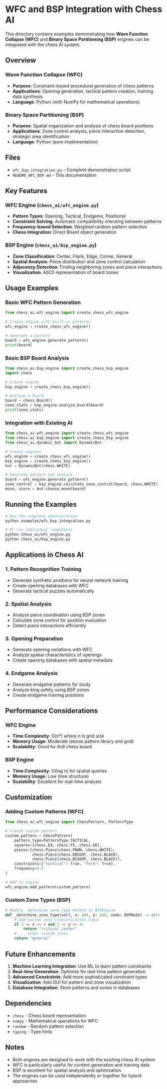 # WFC and BSP Integration with Chess AI

This directory contains examples demonstrating how **Wave Function Collapse (WFC)** and **Binary Space Partitioning (BSP)** engines can be integrated with the chess AI system.

## Overview

### Wave Function Collapse (WFC)
- **Purpose**: Constraint-based procedural generation of chess patterns
- **Applications**: Opening generation, tactical pattern creation, training data synthesis
- **Language**: Python (with NumPy for mathematical operations)

### Binary Space Partitioning (BSP)
- **Purpose**: Spatial organization and analysis of chess board positions
- **Applications**: Zone control analysis, piece interaction detection, strategic area identification
- **Language**: Python (pure implementation)

## Files

- `wfc_bsp_integration.py` - Complete demonstration script
- `README_WFC_BSP.md` - This documentation

## Key Features

### WFC Engine (`chess_ai/wfc_engine.py`)
- **Pattern Types**: Opening, Tactical, Endgame, Positional
- **Constraint Solving**: Automatic compatibility checking between patterns
- **Frequency-based Selection**: Weighted random pattern selection
- **Chess Integration**: Direct Board object generation

### BSP Engine (`chess_ai/bsp_engine.py`)
- **Zone Classification**: Center, Flank, Edge, Corner, General
- **Spatial Analysis**: Piece distribution and zone control calculation
- **Adjacency Detection**: Finding neighboring zones and piece interactions
- **Visualization**: ASCII representation of board zones

## Usage Examples

### Basic WFC Pattern Generation
```python
from chess_ai.wfc_engine import create_chess_wfc_engine

# Create engine with built-in patterns
wfc_engine = create_chess_wfc_engine()

# Generate a pattern
board = wfc_engine.generate_pattern()
print(board)
```

### Basic BSP Board Analysis
```python
from chess_ai.bsp_engine import create_chess_bsp_engine
import chess

# Create engine
bsp_engine = create_chess_bsp_engine()

# Analyze a board
board = chess.Board()
zone_stats = bsp_engine.analyze_board(board)
print(zone_stats)
```

### Integration with Existing AI
```python
from chess_ai.wfc_engine import create_chess_wfc_engine
from chess_ai.bsp_engine import create_chess_bsp_engine
from chess_ai.dynamic_bot import DynamicBot

# Create engines
wfc_engine = create_chess_wfc_engine()
bsp_engine = create_chess_bsp_engine()
bot = DynamicBot(chess.WHITE)

# Generate pattern and analyze
board = wfc_engine.generate_pattern()
zone_control = bsp_engine.calculate_zone_control(board, chess.WHITE)
move, score = bot.choose_move(board)
```

## Running the Examples

```bash
# Run the complete demonstration
python examples/wfc_bsp_integration.py

# Or run individual components
python chess_ai/wfc_engine.py
python chess_ai/bsp_engine.py
```

## Applications in Chess AI

### 1. Pattern Recognition Training
- Generate synthetic positions for neural network training
- Create opening databases with WFC
- Generate tactical puzzles automatically

### 2. Spatial Analysis
- Analyze piece coordination using BSP zones
- Calculate zone control for position evaluation
- Detect piece interactions efficiently

### 3. Opening Preparation
- Generate opening variations with WFC
- Analyze spatial characteristics of openings
- Create opening databases with spatial metadata

### 4. Endgame Analysis
- Generate endgame patterns for study
- Analyze king safety using BSP zones
- Create endgame training positions

## Performance Considerations

### WFC Engine
- **Time Complexity**: O(n²) where n is grid size
- **Memory Usage**: Moderate (stores pattern library and grid)
- **Scalability**: Good for 8x8 chess board

### BSP Engine
- **Time Complexity**: O(log n) for spatial queries
- **Memory Usage**: Low (tree structure)
- **Scalability**: Excellent for real-time analysis

## Customization

### Adding Custom Patterns (WFC)
```python
from chess_ai.wfc_engine import ChessPattern, PatternType

# Create custom pattern
custom_pattern = ChessPattern(
    pattern_type=PatternType.TACTICAL,
    squares=[chess.E4, chess.F5, chess.G6],
    pieces=[chess.Piece(chess.PAWN, chess.WHITE), 
            chess.Piece(chess.KNIGHT, chess.BLACK),
            chess.Piece(chess.BISHOP, chess.BLACK)],
    constraints={"tactical": True, "fork": True},
    frequency=0.5
)

# Add to engine
wfc_engine.add_pattern(custom_pattern)
```

### Custom Zone Types (BSP)
```python
# Modify _determine_zone_type method in BSPEngine
def _determine_zone_type(self, x: int, y: int, node: BSPNode) -> str:
    # Add custom zone classification logic
    if 3 <= x <= 4 and 3 <= y <= 4:
        return "critical_center"
    # ... other custom zones
    return "general"
```

## Future Enhancements

1. **Machine Learning Integration**: Use ML to learn pattern constraints
2. **Real-time Generation**: Optimize for real-time pattern generation
3. **Advanced Constraints**: Add more sophisticated constraint types
4. **Visualization**: Add GUI for pattern and zone visualization
5. **Database Integration**: Store patterns and zones in databases

## Dependencies

- `chess` - Chess board representation
- `numpy` - Mathematical operations for WFC
- `random` - Random pattern selection
- `typing` - Type hints

## Notes

- Both engines are designed to work with the existing chess AI system
- WFC is particularly useful for content generation and training data
- BSP is excellent for spatial analysis and optimization
- The engines can be used independently or together for hybrid approaches